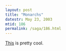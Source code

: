 ```yaml
---
layout: post
title: "Monarchs"
datestr: May 23, 2003
mtid: 186
permalink: /saga/186.html
---
```


<a href="http://news.independent.co.uk/world/science_medical/story.jsp?story=408700">This</a> is pretty cool.

